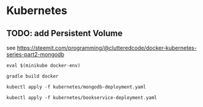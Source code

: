 # Kubernetes

## TODO: add Persistent Volume
see https://steemit.com/programming/@clutteredcode/docker-kubernetes-series-part2-mongodb

```
eval $(minikube docker-env)

gradle build docker

kubectl apply -f kubernetes/mongodb-deployment.yaml

kubectl apply -f kubernetes/bookservice-deployment.yaml
```